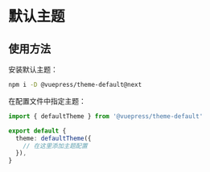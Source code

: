 # 默认主题

<NpmBadge package="@vuepress/theme-default" />

## 使用方法

安装默认主题：

```bash
npm i -D @vuepress/theme-default@next
```

在配置文件中指定主题：

```ts title=".vuepress/config.ts"
import { defaultTheme } from '@vuepress/theme-default'

export default {
  theme: defaultTheme({
    // 在这里添加主题配置
  }),
}
```
